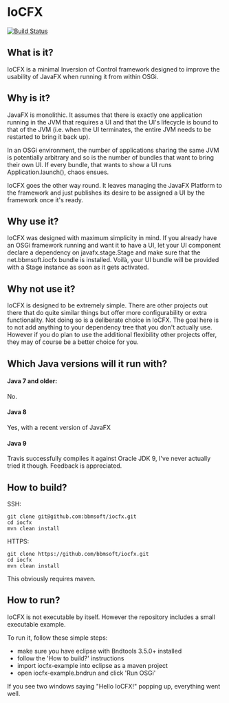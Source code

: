 # IoCFX

[![Build Status](https://travis-ci.org/bbmsoft/iocfx.svg?branch=develop)](https://travis-ci.org/bbmsoft/iocfx)

## What is it?

IoCFX is a minimal Inversion of Control framework designed to improve the usability of JavaFX when running it from within OSGi.

## Why is it?

JavaFX is monolithic. It assumes that there is exactly one application running in the JVM that requires a UI and that the UI's lifecycle is bound to that of the JVM (i.e. when the UI terminates, the entire JVM needs to be restarted to bring it back up).

In an OSGi environment, the number of applications sharing the same JVM is potentially arbitrary and so is the number of bundles that want to bring their own UI. If every bundle, that wants to show a UI runs Application.launch(), chaos ensues.

IoCFX goes the other way round. It leaves managing the JavaFX Platform to the framework and just publishes its desire to be assigned a UI by the framework once it's ready.

## Why use it?

IoCFX was designed with maximum simplicity in mind. If you already have an OSGi framework running and want it to have a UI, let your UI component declare a dependency on javafx.stage.Stage and make sure that the net.bbmsoft.iocfx bundle is installed. Voilà, your UI bundle will be provided with a Stage instance as soon as it gets activated.

## Why not use it?

IoCFX is designed to be extremely simple. There are other projects out there that do quite similar things but offer more configurability or extra functionality. Not doing so is a deliberate choice in IoCFX. The goal here is to not add anything to your dependency tree that you don't actually use.
However if you do plan to use the additional flexibility other projects offer, they may of course be a better choice for you.

## Which Java versions will it run with?

#### Java 7 and older:

No.

#### Java 8

Yes, with a recent version of JavaFX

#### Java 9

Travis successfully compiles it against Oracle JDK 9, I've never actually tried it though. Feedback is appreciated.

## How to build?

SSH:
```
git clone git@github.com:bbmsoft/iocfx.git
cd iocfx
mvn clean install
```

HTTPS:
```
git clone https://github.com/bbmsoft/iocfx.git
cd iocfx
mvn clean install
```

This obviously requires maven.

## How to run?

IoCFX is not executable by itself. However the repository includes a small executable example.

To run it, follow these simple steps:

 - make sure you have eclipse with Bndtools 3.5.0+ installed
 - follow the 'How to build?' instructions
 - import iocfx-example into eclipse as a maven project
 - open iocfx-example.bndrun and click 'Run OSGi'

If you see two windows saying "Hello IoCFX!" popping up, everything went well.

